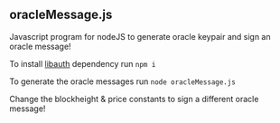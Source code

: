 ## oracleMessage.js

Javascript program for nodeJS to generate oracle keypair and sign an oracle message!

To install [libauth](https://libauth.org/) dependency run
 ```npm i``` 

To generate the oracle messages run
```node oracleMessage.js```

Change the blockheight & price constants to sign a different oracle message!